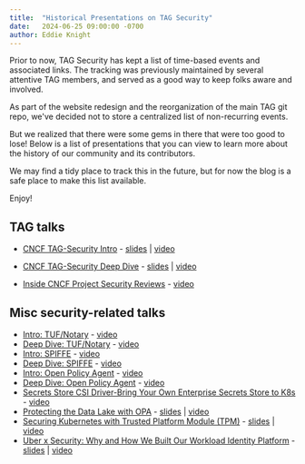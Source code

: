 ```yaml
---
title:  "Historical Presentations on TAG Security"
date:   2024-06-25 09:00:00 -0700
author: Eddie Knight 
---
```

<!-- cSpell:ignore raycolline sreetummidi -->

Prior to now, TAG Security has kept a list of time-based events and associated links. The tracking was previously maintained by several attentive TAG members, and served as a good way to keep folks aware and involved.

As part of the website redesign and the reorganization of the main TAG git repo, we've decided not to store a centralized list of non-recurring events. 

But we realized that there were some gems in there that were too good to lose! Below is a list of presentations that you can view to learn more about the history of our community and its contributors.

We may find a tidy place to track this in the future, but for now the blog is a safe place to make this list available.

Enjoy!

## TAG talks

- [CNCF TAG-Security Intro](https://kccnceu19.sched.com/event/OB0K/intro-cncf-security-tag-sarah-allen-jeyappragash-jeyakeerthi-tetrateio)
\-  [slides](https://docs.google.com/presentation/d/1KE2tDDOeEOXQLF6hSrAuQLn4z25O_jeHIeAVE4CB-VI/edit#slide=id.gc6fa3c898_0_70)
| [video](https://www.youtube.com/watch?v=XD89-v3oWPE)

- [CNCF TAG-Security Deep Dive](https://kccnceu19.sched.com/event/Oscd/deep-dive-cncf-security-tag-justin-cappos-new-york-university-zhipeng-huang-huawei)
\- [slides](https://docs.google.com/presentation/d/18nzXspPuRDRKfGUSI1ogFHmUOP_XHS78nz-0uTG9Ogs/edit?usp=sharing)
| [video](https://www.youtube.com/watch?v=EF3nl80kpm4)
- [Inside CNCF Project Security Reviews](https://kccnceu19.sched.com/event/MPdf/inside-the-cncf-project-security-reviews-justin-cormack-docker)
\- [video](https://www.youtube.com/watch?v=0BkKpsrUo5k)

## Misc security-related talks

- [Intro: TUF/Notary](https://docs.google.com/presentation/d/1Mp4pSMEvZIv0qo6wBWm-4vM6CZ-0IXimpq8zD3iTH0Q/edit#slide=id.g5a645bebe8_0_921)
\- [video](https://www.youtube.com/watch?v=gIFRQObHbZk)
- [Deep Dive: TUF/Notary](https://kccnceu19.sched.com/event/MPkF/deep-dive-tuf-notary-justin-cappos-lukas-puehringer-nyu)
\- [video](https://www.youtube.com/watch?v=PSujE86JvBk)
- [Intro: SPIFFE](https://kccnceu19.sched.com/event/MPib/intro-spiffe-emiliano-bernbaum-scott-emmons-scytale)
\- [video](https://www.youtube.com/watch?v=Rx6PMptyEtg)
- [Deep Dive: SPIFFE](https://kccnceu19.sched.com/event/MPk9/deep-dive-spiffe-scott-emmons-emiliano-bernbaum-scytale)
\- [video](https://www.youtube.com/watch?v=OHiPsqT1gcI)
- [Intro: Open Policy Agent](https://kccnceu19.sched.com/event/MPiM/intro-open-policy-agent-rita-zhang-microsoft-max-smythe-google)
\- [video](https://www.youtube.com/watch?v=Yup1FUc2Qn0)
- [Deep Dive: Open Policy Agent](https://kccnceu19.sched.com/event/MPk0/deep-dive-open-policy-agent-torin-sandall-tim-hinrichs-styra)
\- [video](https://www.youtube.com/watch?v=n94_FNhuzy4)
- [Secrets Store CSI Driver-Bring Your Own Enterprise Secrets Store to K8s](https://kccnceu19.sched.com/event/MPdZ/secrets-store-csi-driver-bring-your-own-enterprise-secrets-store-to-k8s-rita-zhang-microsoft-anubhav-mishra-hashicorp)
\- [video](https://www.youtube.com/watch?v=bIC4kLnrKN0)
- [Protecting the Data Lake with OPA](https://sched.co/MPdu)
\- [slides](https://drive.google.com/file/d/1NVKn88EoRAzi_Kd5KGPfOjd6fZpLhjJE/view?usp=sharing)
| [video](https://www.youtube.com/watch?v=9m4FymEvOqM)
- [Securing Kubernetes with Trusted Platform Module (TPM)](https://kccnceu19.sched.com/event/MPdN/securing-kubernetes-with-trusted-platform-module-tpm-alex-tcherniakhovski-andrew-lytvynov-google)
\- [slides](https://static.sched.com/hosted_files/kccnceu19/a9/Securing%20Kubernetes%20with%20Trusted%20Platform%20Module.pdf)
| [video](https://www.youtube.com/watch?v=_kxmkI8Kc8Y)
- [Uber x Security: Why and How We Built Our Workload Identity Platform](https://kccnceu19.sched.com/event/MPe6)
\- [slides](https://static.sched.com/hosted_files/kccnceu19/bf/slides-julian-feldman.pdf)
| [video](https://www.youtube.com/watch?v=JKkq60DvPBw)
